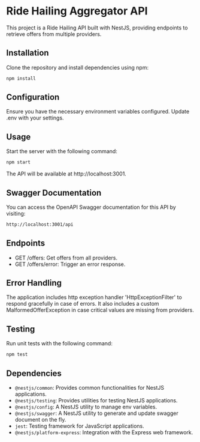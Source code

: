 # Ride Hailing Aggregator API 

This project is a Ride Hailing API built with NestJS, providing endpoints to retrieve offers from multiple providers.

## Installation

Clone the repository and install dependencies using npm:

```bash
npm install
```  

## Configuration

Ensure you have the necessary environment variables configured. Update .env with your settings.

## Usage

Start the server with the following command:

```bash
npm start
```  

The API will be available at http://localhost:3001.

## Swagger Documentation

You can access the OpenAPI Swagger documentation for this API by visiting:

```bash
http://localhost:3001/api
```

## Endpoints

- GET /offers: Get offers from all providers.
- GET /offers/error: Trigger an error response.

## Error Handling

The application includes http exception handler 'HttpExceptionFilter' to respond gracefully in case of errors. It also includes a custom MalformedOfferException in case critical values are missing from providers.

## Testing

Run unit tests with the following command:

```bash
npm test
```

## Dependencies

- `@nestjs/common`: Provides common functionalities for NestJS applications.
- `@nestjs/testing`: Provides utilities for testing NestJS applications.
- `@nestjs/config`: A NestJS utility to manage env variables.
- `@nestjs/swagger`: A NestJS utility to generate and update swagger document on the fly.
- `jest`: Testing framework for JavaScript applications.
- `@nestjs/platform-express`: Integration with the Express web framework.